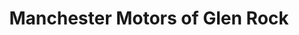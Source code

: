 ---
title: "Manchester Motors of Glen Rock"
url: /codorus-township/manchester-motors-of-glen-rock/
shop: car
---